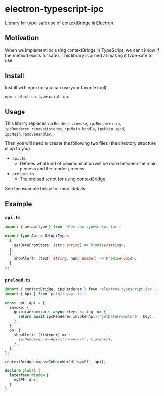 # electron-typescript-ipc

Library for type-safe use of contextBridge in Electron.

## Motivation

When we implement ipc using contextBridge in TypeScript, we can't know if the method exists (unsafe).
This library is aimed at making it type-safe to use.

## Install

Install with npm (or you can use your favorite tool).

```shell
npm i electron-typescript-ipc
```

## Usage

This library replaces `ipcRenderer.invoke`, `ipcRenderer.on`, `ipcRenderer.removeListener`, `ipcMain.handle`, `ipcMain.send`, `ipcMain.removeHandler`.

Then you will need to create the following two files (the directory structure is up to you)

- `api.ts`.
  - Defines what kind of communication will be done between the main process and the render process.
- `preload.ts`.
  - The preload script for using contextBridge.

See the example below for more details.

## Example

### `api.ts`

```typescript
import { GetApiType } from 'electron-typescript-ipc';

export type Api = GetApiType<
  {
    getDataFromStore: (str: string) => Promise<string>;
  },
  {
    showAlert: (text: string, num: number) => Promise<void>;
  }
>;
```

### `preload.ts`

```typescript
import { contextBridge, ipcRenderer } from 'electron-typescript-ipc';
import { Api } from 'path/to/api.ts';

const api: Api = {
  invoke: {
    getDataFromStore: async (key: string) => {
      return await ipcRenderer.invoke<Api>('getDataFromStore', key);
    },
  },
  on: {
    showAlert: (listener) => {
      ipcRenderer.on<Api>('showAlert', listener);
    },
  },
};

contextBridge.exposeInMainWorld('myAPI', api);

declare global {
  interface Window {
    myAPI: Api;
  }
}
```

